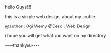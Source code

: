 hello Guys!!!! 

this is a simple web design, about my profile.

@author : Ogi Wemy 
@Desc   : Web Design


i hope you will get what you want on my directory

----thankyou----
